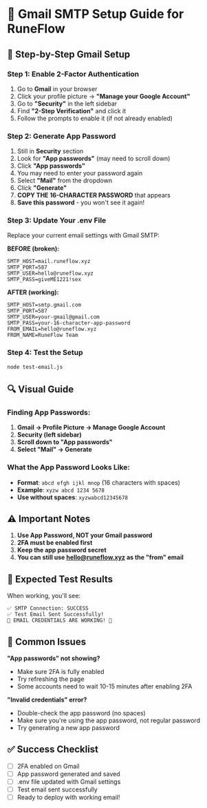 # 📧 Gmail SMTP Setup Guide for RuneFlow

## 🚀 Step-by-Step Gmail Setup

### Step 1: Enable 2-Factor Authentication
1. Go to **Gmail** in your browser
2. Click your profile picture → **"Manage your Google Account"**
3. Go to **"Security"** in the left sidebar
4. Find **"2-Step Verification"** and click it
5. Follow the prompts to enable it (if not already enabled)

### Step 2: Generate App Password
1. Still in **Security** section
2. Look for **"App passwords"** (may need to scroll down)
3. Click **"App passwords"**
4. You may need to enter your password again
5. Select **"Mail"** from the dropdown
6. Click **"Generate"**
7. **COPY THE 16-CHARACTER PASSWORD** that appears
8. **Save this password** - you won't see it again!

### Step 3: Update Your .env File
Replace your current email settings with Gmail SMTP:

**BEFORE (broken):**
```env
SMTP_HOST=mail.runeflow.xyz
SMTP_PORT=587
SMTP_USER=hello@runeflow.xyz
SMTP_PASS=giveME1221!sex
```

**AFTER (working):**
```env
SMTP_HOST=smtp.gmail.com
SMTP_PORT=587
SMTP_USER=your-gmail@gmail.com
SMTP_PASS=your-16-character-app-password
FROM_EMAIL=hello@runeflow.xyz
FROM_NAME=RuneFlow Team
```

### Step 4: Test the Setup
```bash
node test-email.js
```

## 🔍 Visual Guide

### Finding App Passwords:
1. **Gmail → Profile Picture → Manage Google Account**
2. **Security (left sidebar)**
3. **Scroll down to "App passwords"**
4. **Select "Mail" → Generate**

### What the App Password Looks Like:
- **Format**: `abcd efgh ijkl mnop` (16 characters with spaces)
- **Example**: `xyzw abcd 1234 5678`
- **Use without spaces**: `xyzwabcd12345678`

## ⚠️ Important Notes

1. **Use App Password, NOT your Gmail password**
2. **2FA must be enabled first**
3. **Keep the app password secret**
4. **You can still use hello@runeflow.xyz as the "from" email**

## 🧪 Expected Test Results

When working, you'll see:
```
✅ SMTP Connection: SUCCESS
✅ Test Email Sent Successfully!
🎉 EMAIL CREDENTIALS ARE WORKING! 🎉
```

## 🚨 Common Issues

**"App passwords" not showing?**
- Make sure 2FA is fully enabled
- Try refreshing the page
- Some accounts need to wait 10-15 minutes after enabling 2FA

**"Invalid credentials" error?**
- Double-check the app password (no spaces)
- Make sure you're using the app password, not regular password
- Try generating a new app password

## ✅ Success Checklist

- [ ] 2FA enabled on Gmail
- [ ] App password generated and saved
- [ ] .env file updated with Gmail settings
- [ ] Test email sent successfully
- [ ] Ready to deploy with working email!
